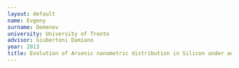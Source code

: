 ```yaml
---
layout: default 
name: Evgeny 
surname: Demenev
university: University of Trento
advisor: Giubertoni Damiano
year: 2013
title: Evolution of Arsenic nanometric distribution in Silicon under advanced ion implanation and annealing processes
---
```


